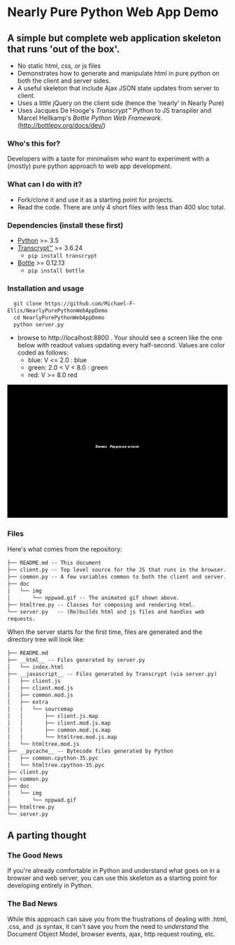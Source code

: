 # Nearly Pure Python Web App Demo

## A simple but complete web application skeleton that runs 'out of the box'.

  * No static html, css, or js files
  * Demonstrates how to generate and manipulate html in pure python on both the client and server sides.
  * A useful skeleton that include Ajax JSON state updates from server to client.
  * Uses a little jQuery on the client side (hence the 'nearly' in Nearly Pure)
  * Uses Jacques De Hooge's *Transcrypt™* Python to JS transpiler and Marcel Hellkamp's *Bottle Python Web Framework*. (http://bottlepy.org/docs/dev/)

### Who's this for?
Developers with a taste for minimalism who want to experiment with a (mostly) pure python approach to web app development.

### What can I do with it?
  * Fork/clone it and use it as a starting point for projects.
  * Read the code. There are only 4 short files with less than 400 sloc total.

### Dependencies (install these first)
  * [Python]( https://www.python.org/downloads/) >= 3.5  
  * [Transcrypt™](http://transcrypt.org/) >= 3.6.24
    * `pip install transcrypt`
  * [Bottle](http://bottlepy.org/docs/dev/) >= 0.12.13
      * `pip install bottle`

### Installation and usage
  ```
    git clone https://github.com/Michael-F-Ellis/NearlyPurePythonWebAppDemo 
    cd NearlyPurePythonWebAppDemo
    python server.py
  ```
  * browse to http://localhost:8800 . Your should see a screen like the one below with readout values updating every half-second. Values are color coded as follows:
    * blue:  V <= 2.0 : blue
    * green: 2.0 < V < 8.0 : green
    * red:   V >= 8.0 red

  ![Figure 1.](doc/img/nppwad.gif)

### Files
Here's what comes from the repository:
```
├── README.md -- This document
├── client.py -- Top level source for the JS that runs in the browser.
├── common.py -- A few variables common to both the client and server.
├── doc
│   └── img
│       └── nppwad.gif -- The animated gif shown above.
├── htmltree.py -- Classes for composing and rendering html.
└── server.py   -- (Re)builds html and js files and handles web requests.
```
When the server starts for the first time, files are generated and the directory tree will look like:

```
├── README.md
├── __html__ -- Files generated by server.py
│   └── index.html
├── __javascript__ -- Files generated by Transcrypt (via server.py)
│   ├── client.js
│   ├── client.mod.js
│   ├── common.mod.js
│   ├── extra
│   │   └── sourcemap
│   │       ├── client.js.map
│   │       ├── client.mod.js.map
│   │       ├── common.mod.js.map
│   │       └── htmltree.mod.js.map
│   └── htmltree.mod.js
├── __pycache__ -- Bytecode files generated by Python
│   ├── common.cpython-35.pyc
│   └── htmltree.cpython-35.pyc
├── client.py
├── common.py
├── doc
│   └── img
│       └── nppwad.gif
├── htmltree.py
└── server.py
```

## A parting thought
### The Good News
If you're already comfortable in Python and understand what goes on in a browser and web server, you can use this skeleton as a starting point for developing entirely in Python.

### The Bad News
While this approach can save you from the frustrations of dealing with .html, .css, and .js syntax, it can't save you from the need to *understand* the Document Object Model, browser events, ajax, http request routing, etc.
